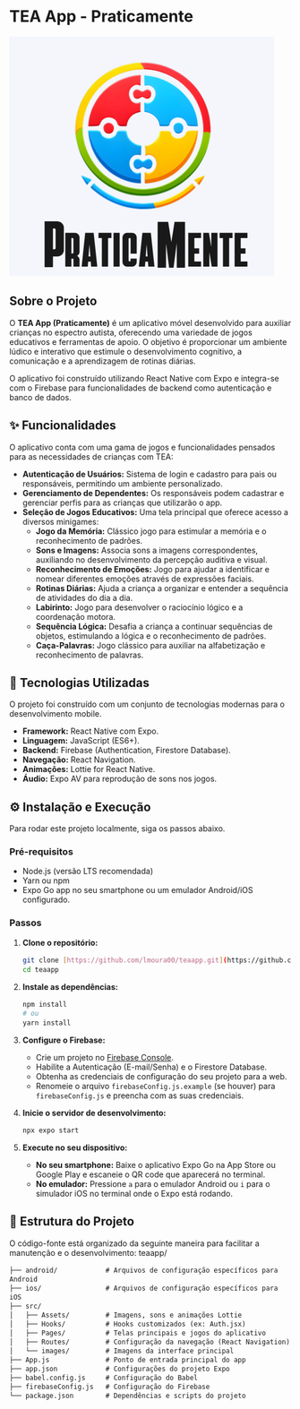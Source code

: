 # TEA App - Praticamente

![Logo do App](src/images/Praticamente.png)

## Sobre o Projeto

O **TEA App (Praticamente)** é um aplicativo móvel desenvolvido para auxiliar crianças no espectro autista, oferecendo uma variedade de jogos educativos e ferramentas de apoio. O objetivo é proporcionar um ambiente lúdico e interativo que estimule o desenvolvimento cognitivo, a comunicação e a aprendizagem de rotinas diárias.

O aplicativo foi construído utilizando React Native com Expo e integra-se com o Firebase para funcionalidades de backend como autenticação e banco de dados.

## ✨ Funcionalidades

O aplicativo conta com uma gama de jogos e funcionalidades pensados para as necessidades de crianças com TEA:

* **Autenticação de Usuários:** Sistema de login e cadastro para pais ou responsáveis, permitindo um ambiente personalizado.
* **Gerenciamento de Dependentes:** Os responsáveis podem cadastrar e gerenciar perfis para as crianças que utilizarão o app.
* **Seleção de Jogos Educativos:** Uma tela principal que oferece acesso a diversos minigames:
    * **Jogo da Memória:** Clássico jogo para estimular a memória e o reconhecimento de padrões.
    * **Sons e Imagens:** Associa sons a imagens correspondentes, auxiliando no desenvolvimento da percepção auditiva e visual.
    * **Reconhecimento de Emoções:** Jogo para ajudar a identificar e nomear diferentes emoções através de expressões faciais.
    * **Rotinas Diárias:** Ajuda a criança a organizar e entender a sequência de atividades do dia a dia.
    * **Labirinto:** Jogo para desenvolver o raciocínio lógico e a coordenação motora.
    * **Sequência Lógica:** Desafia a criança a continuar sequências de objetos, estimulando a lógica e o reconhecimento de padrões.
    * **Caça-Palavras:** Jogo clássico para auxiliar na alfabetização e reconhecimento de palavras.

## 🚀 Tecnologias Utilizadas

O projeto foi construído com um conjunto de tecnologias modernas para o desenvolvimento mobile.

-   **Framework:** React Native com Expo.
-   **Linguagem:** JavaScript (ES6+).
-   **Backend:** Firebase (Authentication, Firestore Database).
-   **Navegação:** React Navigation.
-   **Animações:** Lottie for React Native.
-   **Áudio:** Expo AV para reprodução de sons nos jogos.

## ⚙️ Instalação e Execução

Para rodar este projeto localmente, siga os passos abaixo.

### Pré-requisitos
-   Node.js (versão LTS recomendada)
-   Yarn ou npm
-   Expo Go app no seu smartphone ou um emulador Android/iOS configurado.

### Passos

1.  **Clone o repositório:**
    ```bash
    git clone [https://github.com/lmoura00/teaapp.git](https://github.com/lmoura00/teaapp.git)
    cd teaapp
    ```

2.  **Instale as dependências:**
    ```bash
    npm install
    # ou
    yarn install
    ```

3.  **Configure o Firebase:**
    -   Crie um projeto no [Firebase Console](https://console.firebase.google.com/).
    -   Habilite a Autenticação (E-mail/Senha) e o Firestore Database.
    -   Obtenha as credenciais de configuração do seu projeto para a web.
    -   Renomeie o arquivo `firebaseConfig.js.example` (se houver) para `firebaseConfig.js` e preencha com as suas credenciais.

4.  **Inicie o servidor de desenvolvimento:**
    ```bash
    npx expo start
    ```

5.  **Execute no seu dispositivo:**
    -   **No seu smartphone:** Baixe o aplicativo Expo Go na App Store ou Google Play e escaneie o QR code que aparecerá no terminal.
    -   **No emulador:** Pressione `a` para o emulador Android ou `i` para o simulador iOS no terminal onde o Expo está rodando.

## 📂 Estrutura do Projeto

O código-fonte está organizado da seguinte maneira para facilitar a manutenção e o desenvolvimento:
teaapp/
```
├── android/            # Arquivos de configuração específicos para Android
├── ios/                # Arquivos de configuração específicos para iOS
├── src/
│   ├── Assets/         # Imagens, sons e animações Lottie
│   ├── Hooks/          # Hooks customizados (ex: Auth.jsx)
│   ├── Pages/          # Telas principais e jogos do aplicativo
│   ├── Routes/         # Configuração da navegação (React Navigation)
│   └── images/         # Imagens da interface principal
├── App.js              # Ponto de entrada principal do app
├── app.json            # Configurações do projeto Expo
├── babel.config.js     # Configuração do Babel
├── firebaseConfig.js   # Configuração do Firebase
└── package.json        # Dependências e scripts do projeto
```
